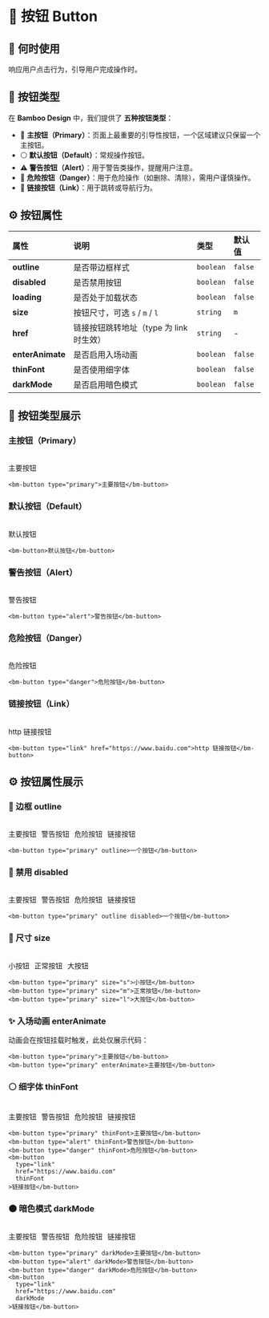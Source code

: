 # 🎋 按钮 Button


## 🎈 何时使用

响应用户点击行为，引导用户完成操作时。


## 🧩 按钮类型

在 **Bamboo Design** 中，我们提供了 **五种按钮类型**：

- 🔵 **主按钮（Primary）**：页面上最重要的引导性按钮，一个区域建议只保留一个主按钮。
- ⚪️ **默认按钮（Default）**：常规操作按钮。
- ⚠️ **警告按钮（Alert）**：用于警告类操作，提醒用户注意。
- 🔴 **危险按钮（Danger）**：用于危险操作（如删除、清除），需用户谨慎操作。
- 🔗 **链接按钮（Link）**：用于跳转或导航行为。


## ⚙️ 按钮属性

| 属性             | 说明                                    | 类型      | 默认值  |
| :--------------- | :-------------------------------------- | :-------- | :------ |
| **outline**      | 是否带边框样式                          | `boolean` | `false` |
| **disabled**     | 是否禁用按钮                            | `boolean` | `false` |
| **loading**      | 是否处于加载状态                        | `boolean` | `false` |
| **size**         | 按钮尺寸，可选 `s` / `m` / `l`          | `string`  | `m`     |
| **href**         | 链接按钮跳转地址（type 为 link 时生效） | `string`  | -       |
| **enterAnimate** | 是否启用入场动画                        | `boolean` | `false` |
| **thinFont**     | 是否使用细字体                          | `boolean` | `false` |
| **darkMode**     | 是否启用暗色模式                        | `boolean` | `false` |


## 🎨 按钮类型展示

### 主按钮（Primary）

<br>
<bm-button type="primary">主要按钮</bm-button>

```vue
<bm-button type="primary">主要按钮</bm-button>
```

### 默认按钮（Default）

<br>
<bm-button>默认按钮</bm-button>

```vue
<bm-button>默认按钮</bm-button>
```

### 警告按钮（Alert）

<br>
<bm-button type="alert">警告按钮</bm-button>

```vue
<bm-button type="alert">警告按钮</bm-button>
```

### 危险按钮（Danger）

<br>
<bm-button type="danger">危险按钮</bm-button>

```vue
<bm-button type="danger">危险按钮</bm-button>
```

### 链接按钮（Link）

<br>
<bm-button type="link" href="https://www.baidu.com">http 链接按钮</bm-button>

```vue
<bm-button type="link" href="https://www.baidu.com">http 链接按钮</bm-button>
```

## ⚙️ 按钮属性展示

### 🔲 边框 outline

<br>
<div class="button-sample" style="display: flex; flex-wrap: wrap; gap: 10px;">
 <bm-button type="primary" outline>主要按钮</bm-button> 
 <bm-button type="alert" outline>警告按钮</bm-button> 
 <bm-button type="danger" outline>危险按钮</bm-button> 
 <bm-button type="link" href="https://www.baidu.com" outline>链接按钮</bm-button>
</div>

```vue
<bm-button type="primary" outline>一个按钮</bm-button>
```

### 🚫 禁用 disabled

<br>
<div class="button-sample" style="display: flex; flex-wrap: wrap; gap: 10px;"> 
<bm-button type="primary" outline disabled>主要按钮</bm-button> 
<bm-button type="alert" outline disabled>警告按钮</bm-button> 
<bm-button type="danger" outline disabled>危险按钮</bm-button> 
<bm-button type="link" href="https://www.baidu.com" outline disabled>链接按钮</bm-button> </div>

```vue
<bm-button type="primary" outline disabled>一个按钮</bm-button>
```

### 📏 尺寸 size

<br>
<div class="button-sample" style="display: flex; flex-wrap: wrap; gap: 10px;">
 <bm-button type="primary" size="s">小按钮</bm-button> 
 <bm-button type="primary" size="m">正常按钮</bm-button> 
 <bm-button type="primary" size="l">大按钮</bm-button> 
</div>

```vue
<bm-button type="primary" size="s">小按钮</bm-button>
<bm-button type="primary" size="m">正常按钮</bm-button>
<bm-button type="primary" size="l">大按钮</bm-button>
```

### ✨ 入场动画 enterAnimate

动画会在按钮挂载时触发，此处仅展示代码：

```vue
<bm-button type="primary">主要按钮</bm-button>
<bm-button type="primary" enterAnimate>主要按钮</bm-button>
```

### ⚪️ 细字体 thinFont

<br>
<div class="button-sample" style="display: flex; flex-wrap: wrap; gap: 10px;"> 
<bm-button type="primary" thinFont>主要按钮</bm-button> 
<bm-button type="alert" thinFont>警告按钮</bm-button> 
<bm-button type="danger" thinFont>危险按钮</bm-button> 
<bm-button type="link" href="https://www.baidu.com" thinFont>链接按钮</bm-button> 
</div>

```vue
<bm-button type="primary" thinFont>主要按钮</bm-button>
<bm-button type="alert" thinFont>警告按钮</bm-button>
<bm-button type="danger" thinFont>危险按钮</bm-button>
<bm-button
  type="link"
  href="https://www.baidu.com"
  thinFont
>链接按钮</bm-button>
```

### 🌑 暗色模式 darkMode

<br>
<div class="button-sample" style="display: flex; flex-wrap: wrap; gap: 10px;"> 
<bm-button type="primary" darkMode>主要按钮</bm-button> 
<bm-button type="alert" darkMode>警告按钮</bm-button> 
<bm-button type="danger" darkMode>危险按钮</bm-button> 
<bm-button type="link" href="https://www.baidu.com" darkMode>链接按钮</bm-button> 
</div>

```vue
<bm-button type="primary" darkMode>主要按钮</bm-button>
<bm-button type="alert" darkMode>警告按钮</bm-button>
<bm-button type="danger" darkMode>危险按钮</bm-button>
<bm-button
  type="link"
  href="https://www.baidu.com"
  darkMode
>链接按钮</bm-button>
```
